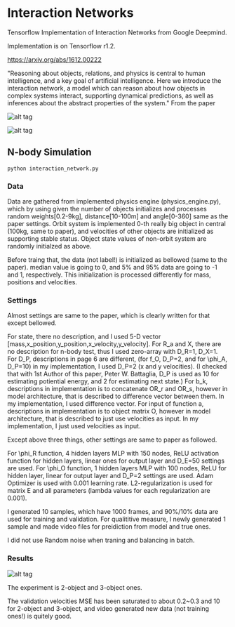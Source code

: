 Interaction Networks
====================

Tensorflow Implementation of Interaction Networks from Google Deepmind.

Implementation is on Tensorflow r1.2.

https://arxiv.org/abs/1612.00222

"Reasoning about objects, relations, and physics is central to human intelligence, and
a key goal of artificial intelligence. Here we introduce the interaction network, a
model which can reason about how objects in complex systems interact, supporting
dynamical predictions, as well as inferences about the abstract properties of the
system."
From the paper

![alt tag](https://github.com/jaesik817/Interaction-networks_tensorflow/blob/master/figures/interaction_net.PNG)

![alt tag](https://github.com/jaesik817/Interaction-networks_tensorflow/blob/master/figures/interaction_net_2.PNG)

N-body Simulation
--------------------

`
python interaction_network.py
`

### Data
Data are gathered from implemented physics engine (physics_engine.py), which by using given the number of objects initializes and processes random weights[0.2-9kg], distance[10-100m] and angle[0-360] same as the paper settings.
Orbit system is implemented 0-th really big object in central (100kg, same to paper), and velocities of other objects are initialized as supporting stable status.
Object state values of non-orbit system are randomly initialzed as above.

Before traing that, the data (not label!) is initialized as bellowed (same to the paper).
median value is going to 0, and 5% and 95% data are going to -1 and 1, respectively.
This initialization is processed differently for mass, positions and velocities.

### Settings
Almost settings are same to the paper, which is clearly written for that except bellowed. 

For state, there no description, and I used 5-D vector [mass,x_position,y_position,x_velocity,y_velocity].
For R_a and X, there are no description for n-body test, thus I used zero-array with D_R=1, D_X=1.
For D_P, descriptions in page 6 are different, (for f_O, D_P=2, and for \phi_A, D_P=10) in my implementation, I used D_P=2 (x and y velocities).
(I checked that with 1st Author of this paper, Peter W. Battaglia, D_P is used as 10 for estimating potiential energy, and 2 for estimating next state.)
For b_k, descriptions in implementation is to concatenate OR_r and OR_s, however in model architecture, that is described to difference vector between them. In my implementation, I used difference vector.
For input of function a, descriptions in implementation is to object matrix O, however in model architecture, that is described to just use velocities as input. In my implementation, I just used velocities as input.

Except above three things, other settings are same to paper as followed.

For \phi_R function, 4 hidden layers MLP with 150 nodes, ReLU activation function for hidden layers, linear ones for output layer and D_E=50 settings are used.
For \phi_O function, 1 hidden layers MLP with 100 nodes, ReLU for hidden layer, linear for output layer and D_P=2 settings are used.
Adam Optimizer is used with 0.001 learning rate.
L2-regularization is used for matrix E and all parameters (lambda values for each regularization are 0.001).

I generated 10 samples, which have 1000 frames, and 90%/10% data are used for training and validation. For qualititive measure, I newly generated 1 sample and made video files for preidiction from model and true ones.

I did not use Random noise when traning and balancing in batch.

### Results

![alt tag](https://github.com/jaesik817/Interaction-networks_tensorflow/blob/master/figures/gravity_object_2.PNG)

The experiment is 2-object and 3-object ones.

The validation velocities MSE has been saturated to about 0.2~0.3 and 10 for 2-object and 3-object, and video generated new data (not training ones!) is quitely good.
